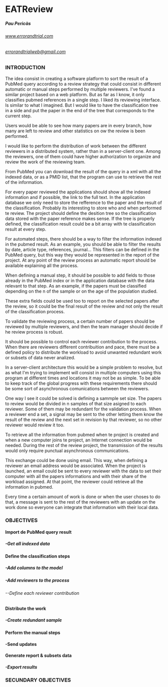 # EATReview


##### Pau Pericàs
###### www.errorandtrial.com
###### errorandtrialweb@gmail.com

### INTRODUCTION

The idea consist in creating a software platform to sort the result of a PubMed query according to a review strategy that could consist in different automatic or manual steps performed by multiple reviewers.
I've found a similar project based on a web platform. But as far as I know, it only classifies pubmed references in a single step. I liked its reviewing interface. Is similar to what I imagined. But I would like to have the classification tree in a side and put the paper in the end of the tree that corresponds to the current step.

Users would be able to see how many papers are in every branch, how many are left to review and other statistics on ow the review is been performed. 

I would like to perform the distribution of work between the different reviewers in a distributed system, rather than in a server-client one. Among the reviewers, one of them could have higher authorization to organize and review the work of the reviewing team. 

From PubMed you can download the result of the query in a xml with all the indexed data, or as a PMID list, that the program can use to retrieve the rest of the information. 

For every paper reviewed the applications should show all the indexed information and if possible, the link to the full text. In the application database we only need to store the refference to the paper and the result of the classification. Probably its interesting to store who and when performed te review. 
The project should define the desition tree so the classification data stored with the paper reference makes sense. If the tree is properly defined, the classification result could be a bit array with te classification result at every step. 

For automated steps, there should be a way to filter the information indexed in the pubmed result. As an example, you should be able to filter the results by date, article type, references, journal... This filters can be defined in the PubMed query, but this way they would be represented in the report of the project.
At any point of the review process an automatic report should be available explaining all the process. 

When defining a manual step, it should be possible to add fields to those already in the PubMed index or in the application database with the data relevant to that step. As an example, if the papers must be classified depending on the n of the sample or on the age of the population studied. 

These extra fields could be used too to report on the selected papers after the review, so it could be the final result of the review and not only the result of the classification process. 

To validate the reviewing process, a certain number of papers should be reviewed by multiple reviewers, and then the team manager should decide if he review process is robust.

It should be possible to control each reviewer contribution to the process. When there are reviewers different contribuition and pace, there must be a defined policy to distribute the workload to avoid unwanted redundant work or subsets of data never analized. 

In a server-client architecture this would be a simple problem to resolve, but as what I'm trying to implement will consist in multiple computers using this program at different times and locations it may not be as simple. To be able to keep track of the global progress with these requirements there should be some sort of asynchronous comunications between the reviewers.

One way I see it could be solved is defining a sammple set size. The papers to review would be divided in n samples of that size asigned to each reviewer. Some of them may be redundant for the validation process. When a reviewer end a set, a signal may be sent to the other letting them know the result of the review and the next set in revision by that reviewer, so no other reviewer would review it too. 

To retrieve all the information from pubmed when te project is created and when a new computer joins te project, an Internet connection would be needed. During the rest of the review project, the transmission of the results would only require punctual asynchronous communications. 

This exchange could be done using email. This way, when defining a reviewer an email address would be associated. When the project is launched, an email could be sent to every reviewer with the data to set their computer with all the papers informations and with their share of the workload assigned. 
At that point, the reviewer could retrieve all the information in pubmed. 

Every time a certain amount of work is done or when the user choses to do that, a message is sent to the rest of the reviewers with an update on the work done so everyone can integrate that information with their local data.

### OBJECTIVES

#### Import de PubMed query result
##### -Get all indexed data
#### Define the classification steps
##### -Add columns to the model
##### -Add reviewers to the process
###### --Define each reviewer contribution
#### Distribute the work
##### -Create redundant sample
#### Perform the manual steps
#### -Send updates
#### Generate report & subsets data
##### -Export results

### SECUNDARY OBJECTIVES 
